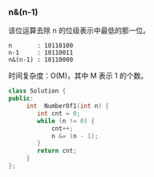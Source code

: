 
### n&(n-1)
该位运算去除 n 的位级表示中最低的那一位。
```
n       : 10110100
n-1     : 10110011
n&(n-1) : 10110000
```
时间复杂度：O(M)，其中 M 表示 1 的个数。

```cpp
class Solution {
public:
     int  NumberOf1(int n) {
        int cnt = 0;
        while (n != 0) {
            cnt++;
            n &= (n - 1);
        }
        return cnt;
     }
};
```